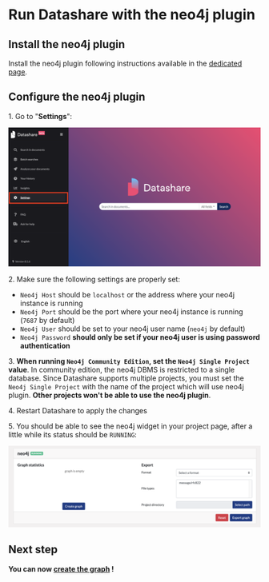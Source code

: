 # Run Datashare with the neo4j plugin

## Install the neo4j plugin

Install the neo4j plugin following instructions available in the [dedicated page](../plugins-and-extensions.md).

## Configure the neo4j plugin

&#x20;1\. Go to "**Settings**":

![](../../.gitbook/assets/screenshot-2020-11-25-at-09.56.51.png)

&#x20;2\. Make sure the following settings are properly set:
- `Neo4j Host` should be `localhost` or the address where your neo4j instance is running
- `Neo4j Port` should be the port where your neo4j instance is running (`7687` by default)
- `Neo4j User` should be set to your neo4j user name (`neo4j` by default)
- `Neo4j Password` **should only be set if your neo4j user is using password authentication** 

&#x20;3\. **When running `Neo4j Community Edition`, set the `Neo4j Single Project` value**. 
In community edition, the neo4j DBMS is restricted to a single database.
Since Datashare supports multiple projects, you must set the `Neo4j Single Project` with the name of the project which will use neo4j plugin.
**Other projects won't be able to use the neo4j plugin**.

&#x20;4\. Restart Datashare to apply the changes

&#x20;5\. You should be able to see the neo4j widget in your project page, after a little while its status should be `RUNNING`:

![neo4j-widget-empty.png](../../.gitbook/assets/neo4j/neo4j-widget-empty.png)

## Next step

**You can now [create the graph](create-and-update-the-graph.md) !**
